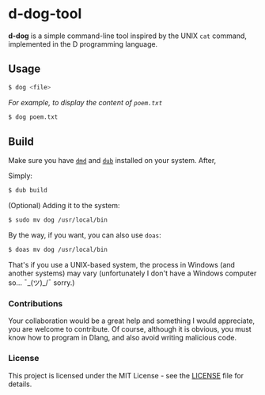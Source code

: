 # d-dog-tool

**d-dog** is a simple command-line tool inspired by the UNIX `cat` command, implemented in the D programming language.

## Usage

```bash
$ dog <file>
```

*For example, to display the content of `poem.txt`*
```bash
$ dog poem.txt
```

## Build
Make sure you have [`dmd`](https://dlang.org/download.html) and [`dub`](https://code.dlang.org) installed on your system. After,

Simply:
```bash
$ dub build
```

(Optional) Adding it to the system:

```bash
$ sudo mv dog /usr/local/bin
```
By the way, if you want, you can also use `doas`:
```bash
$ doas mv dog /usr/local/bin
```

That's if you use a UNIX-based system, the process in Windows (and another systems) may vary (unfortunately I don't have a Windows computer so... ¯\_(ツ)_/¯ sorry.)

### Contributions
Your collaboration would be a great help and something I would appreciate, you are welcome to contribute. Of course, although it is obvious, you must know how to program in Dlang, and also avoid writing malicious code.

### License
This project is licensed under the MIT License - see the [LICENSE](LICENSE) file for details.
